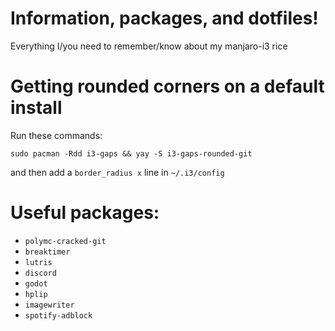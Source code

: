 # Information, packages, and dotfiles!
Everything I/you need to remember/know about my manjaro-i3 rice

# Getting rounded corners on a default install
Run these commands:

`sudo pacman -Rdd i3-gaps && yay -S i3-gaps-rounded-git`

and then add a `border_radius x` line in `~/.i3/config`

# Useful packages:
- `polymc-cracked-git`
- `breaktimer`
- `lutris`
- `discord`
- `godot`
- `hplip`
- `imagewriter`
- `spotify-adblock`
